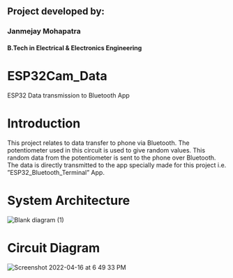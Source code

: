## Project developed by:          
### Janmejay Mohapatra 
#### B.Tech in Electrical & Electronics Engineering

# ESP32Cam_Data
ESP32 Data transmission to Bluetooth App


# Introduction

This project relates to data transfer to phone via Bluetooth. The potentiometer used in this circuit is used to give random values. This random data from the potentiometer is sent to the phone over Bluetooth. The data is directly transmitted to the app specially made for this project i.e. ”ESP32_Bluetooth_Terminal” App.

# System Architecture
![Blank diagram (1)](https://user-images.githubusercontent.com/89799094/165444548-78aa3522-41f5-4d92-912c-6136f963ea78.png)

# Circuit Diagram


![Screenshot 2022-04-16 at 6 49 33 PM](https://user-images.githubusercontent.com/89799094/165444710-c3c9a608-6182-45e5-8c6f-ca9436af82ee.png)

